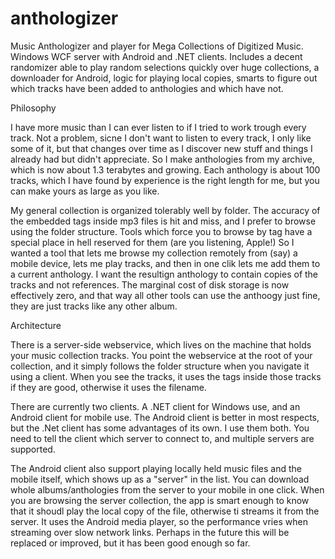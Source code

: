 anthologizer
============

Music Anthologizer and player for Mega Collections of Digitized Music.  Windows WCF server with Android and .NET clients.
Includes a decent randomizer able to play random selections quickly over huge collections, a downloader for Android, 
logic for playing local copies, smarts to figure out which tracks have been added to anthologies and which have not. 

Philosophy

I have more music than I can ever listen to if I tried to work trough every track.  Not a problem, sicne I don't want to listen to every track, I only like some of it, but that changes over time as I discover new stuff and things I already had but didn't appreciate.  So I make anthologies from my archive, which is now about 1.3 terabytes and growing.  Each anthology is about 100 tracks, which I have found by experience is the right length for me, but you can make yours as large as you like.  

My general collection is organized tolerably well by folder.  The accuracy of the embedded tags inside mp3 files is hit and miss, and I prefer to browse using the folder structure.  Tools which force you to browse by tag have a special place in hell reserved for them (are you listening, Apple!) So I wanted a tool that lets me browse my collection remotely from (say) a mobile device, lets me play tracks, and then in one clik lets me add them to a current anthology.  I want the resultign anthology to contain copies of the tracks and not references.  The marginal cost of disk storage is now effectively zero, and that way all other tools can use the anthoogy just fine, they are just tracks like any other album.

Architecture

There is a server-side webservice, which lives on the machine that holds your music collection tracks.  You point the webservice at the root of your collection, and it simply follows the folder structure when you navigate it using a client.  When you see the tracks, it uses the tags inside those tracks if they are good, otherwise it uses the filename. 

There are currently two clients.  A .NET client for Windows use, and an Android client for mobile use.  The Android client is better in most respects, but the .Net client has some advantages of its own.  I use them both.  You need to tell the client which server to connect to, and multiple servers are supported.  

The Android client also support playing locally held music files and the mobile itself, which shows up as a "server" in the list.  You can download whole albums/anthologies from the server to your mobile in one click.  When you are browsing the server collection, the app is smart enough to know that it shoudl play the local copy of the file, otherwise ti streams it from the server.  It uses the Android media player, so the performance vries when streaming over slow network links.  Perhaps in the future this will be replaced or improved, but it has been good enough so far.
